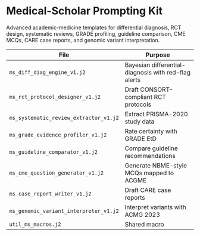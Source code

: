 # Medical-Scholar Prompting Kit

Advanced academic-medicine templates for differential diagnosis, RCT design, systematic reviews, GRADE profiling, guideline comparison, CME MCQs, CARE case reports, and genomic variant interpretation.

| File | Purpose |
|------|---------|
| `ms_diff_diag_engine_v1.j2` | Bayesian differential-diagnosis with red-flag alerts |
| `ms_rct_protocol_designer_v1.j2` | Draft CONSORT-compliant RCT protocols |
| `ms_systematic_review_extractor_v1.j2` | Extract PRISMA-2020 study data |
| `ms_grade_evidence_profiler_v1.j2` | Rate certainty with GRADE EtD |
| `ms_guideline_comparator_v1.j2` | Compare guideline recommendations |
| `ms_cme_question_generator_v1.j2` | Generate NBME-style MCQs mapped to ACGME |
| `ms_case_report_writer_v1.j2` | Draft CARE case reports |
| `ms_genomic_variant_interpreter_v1.j2` | Interpret variants with ACMG 2023 |
| `util_ms_macros.j2` | Shared macro
